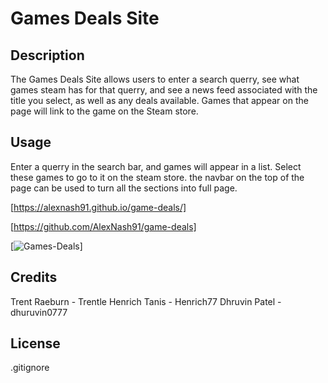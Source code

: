# Games Deals Site

## Description 

The Games Deals Site allows users to enter a search querry, see what games steam has for that querry, and see a news feed associated with the title you select, as well as any deals available. Games that appear on the page will link to the game on the Steam store.

## Usage 

Enter a querry in the search bar, and games will appear in a list. Select these games to go to it on the steam store. the navbar on the top of the page can be used to turn all the sections into full page.

[https://alexnash91.github.io/game-deals/]

[https://github.com/AlexNash91/game-deals]

[![Games-Deals](https://user-images.githubusercontent.com/11567624/213211954-d959af18-895b-4e0f-8aaa-e4e131e00a8d.png)]


## Credits 

Trent Raeburn - Trentle
Henrich Tanis - Henrich77
Dhruvin Patel - dhuruvin0777

## License 

.gitignore